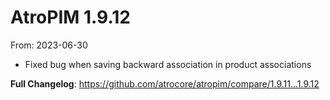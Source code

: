 # AtroPIM 1.9.12
From: 2023-06-30

* Fixed bug when saving backward association in product associations


**Full Changelog**: https://github.com/atrocore/atropim/compare/1.9.11...1.9.12